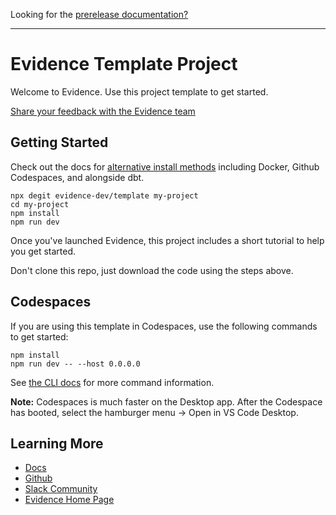 Looking for the [prerelease documentation?](./Universal%20SQL.md)

---

# Evidence Template Project

Welcome to Evidence. Use this project template to get started.

[Share your feedback with the Evidence team](https://du3tapwtcbi.typeform.com/to/GZNZe1GY)

## Getting Started

Check out the docs for [alternative install methods](https://docs.evidence.dev/getting-started/install-evidence) including Docker, Github Codespaces, and alongside dbt.

```shell
npx degit evidence-dev/template my-project
cd my-project 
npm install 
npm run dev 
```

Once you've launched Evidence, this project includes a short tutorial to help you get started.

Don't clone this repo, just download the code using the steps above.

## Codespaces

If you are using this template in Codespaces, use the following commands to get started:

```shell
npm install
npm run dev -- --host 0.0.0.0
```

See [the CLI docs](https://docs.evidence.dev/cli/) for more command information.

**Note:** Codespaces is much faster on the Desktop app. After the Codespace has booted, select the hamburger menu → Open in VS Code Desktop.

## Learning More

- [Docs](https://docs.evidence.dev/)
- [Github](https://github.com/evidence-dev/evidence)
- [Slack Community](https://join.slack.com/t/evidencedev/shared_invite/zt-uda6wp6a-hP6Qyz0LUOddwpXW5qG03Q)
- [Evidence Home Page](https://www.evidence.dev)
